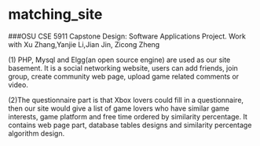 # matching_site
###OSU CSE 5911	Capstone Design: Software Applications Project. Work with Xu Zhang,Yanjie Li,Jian Jin, Zicong Zheng

(1) PHP, Mysql and Elgg(an open source engine) are used as our site basement. It is a social networking website, users can add friends, join group, create community web page, upload game related comments or video.

(2)The questionnaire part is that Xbox lovers could fill in a questionnaire, then our site would give a list of game lovers who have similar game interests, game platform and free time ordered by similarity percentage. It contains web page part, database tables designs and similarity percentage algorithm design.

